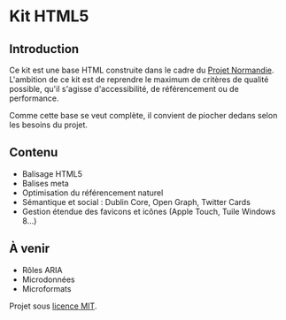 Kit HTML5
=========

Introduction
------------
Ce kit est une base HTML construite dans le cadre du [Projet Normandie](#).
L'ambition de ce kit est de reprendre le maximum de critères de qualité possible, qu'il s'agisse d'accessibilité, de référencement ou de performance.

Comme cette base se veut complète, il convient de piocher dedans selon les besoins du projet.

Contenu
-------
* Balisage HTML5
* Balises meta
 * Optimisation du référencement naturel
 * Sémantique et social : Dublin Core, Open Graph, Twitter Cards
 * Gestion étendue des favicons et icônes (Apple Touch, Tuile Windows 8...)

À venir
-------
* Rôles ARIA
* Microdonnées
* Microformats


Projet sous [licence MIT](http://opensource.org/licenses/MIT "The MIT licence").
